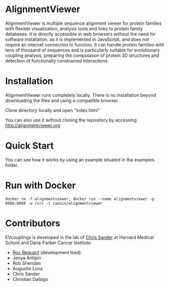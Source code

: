 # AlignmentViewer

AlignmentViewer is multiple sequence alignment viewer for protein families with flexible  visualization, analysis tools and links to protein family databases. It is directly accessible in web browsers without the need for software installation, as it is implemented in JavaScript, and does not require an internet connection to function.  It can handle protein families with tens of thousand of sequences and is particularly suitable for evolutionary coupling analysis, preparing the computation of protein 3D structures and detection of functionally constrained interactions.

# Installation

AlignmentViewer runs completely locally. There is no installation beyond downloading the files and using a compatible browser.

Clone directory locally and open "index.html"

You can also use it without cloning the repository by accessing http://alignmentviewer.org

# Quick Start
You can see how it works by using an example situated in the examples folder.

# Run with Docker
```
docker rm -f alignmentviewer; docker run --name alignmentviewer -p 8080:8080 -w /src -t cannin/alignmentviewer
```

# Contributors

EVcouplings is developed in the lab of [Chris Sander](http://sanderlab.org/) at Harvard Medical School and Dana-Farber Cancer Institute.

* [Roc Reguant](mailto:alignmentviewer@gmail.com) (development lead)
* Jenya Antipin
* Rob Sheridan
* Augustin Luna
* Chris Sander
* Christian Dallago

